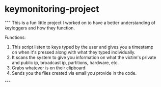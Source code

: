# keymonitoring-project

"""
This is a fun little project I worked on to have a better understanding of keyloggers and how they function.


Functions:
1. This script listen to keys typed by the user and gives you a timestamp on when it's pressed along with what they typed individually.
2. It scans the system to give you information on what the victim's private and public ip, broadcast ip, partitions, hardware, etc.
3. Grabs whatever is on their clipboard
4. Sends you the files created via email you provide in the code.




"""
